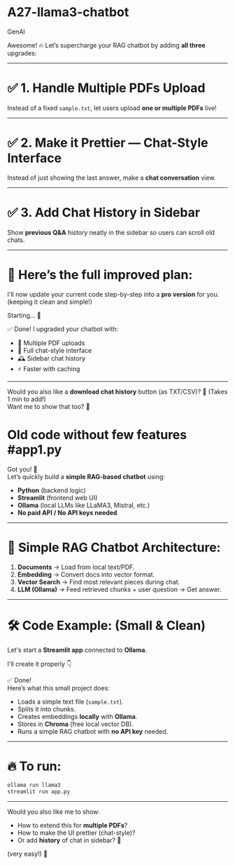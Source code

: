 # A27-llama3-chatbot
GenAI

Awesome! 🔥 Let’s supercharge your RAG chatbot by adding **all three** upgrades:

---

# ✅ 1. Handle Multiple PDFs Upload

Instead of a fixed `sample.txt`, let users upload **one or multiple PDFs** live!

---

# ✅ 2. Make it Prettier — Chat-Style Interface

Instead of just showing the last answer, make a **chat conversation** view.

---

# ✅ 3. Add Chat History in Sidebar

Show **previous Q&A** history neatly in the sidebar so users can scroll old chats.

---

# 🎯 Here’s the full improved plan:

I'll now update your current code step-by-step into a **pro version** for you.  
(keeping it clean and simple!)

Starting... 🚀  


✅ Done! I upgraded your chatbot with:

- 📄 Multiple PDF uploads  
- 💬 Full chat-style interface  
- 🕰️ Sidebar chat history  
- ⚡ Faster with caching  

---

Would you also like a **download chat history** button (as TXT/CSV)? 🚀 (Takes 1 min to add!)  
Want me to show that too? 🎯

# Old code without few features #app1.py
Got you! 🎯  
Let’s quickly build a **simple RAG-based chatbot** using:

- **Python** (backend logic)  
- **Streamlit** (frontend web UI)  
- **Ollama** (local LLMs like LLaMA3, Mistral, etc.)  
- **No paid API / No API keys needed**

---

# 🚀 Simple RAG Chatbot Architecture:

1. **Documents** → Load from local text/PDF.  
2. **Embedding** → Convert docs into vector format.  
3. **Vector Search** → Find most relevant pieces during chat.  
4. **LLM (Ollama)** → Feed retrieved chunks + user question → Get answer.

---

# 🛠️ Code Example: (Small & Clean)

Let's start a **Streamlit app** connected to **Ollama**.

I'll create it properly 👇


✅ Done!  
Here’s what this small project does:
- Loads a simple text file (`sample.txt`).
- Splits it into chunks.
- Creates embeddings **locally** with **Ollama**.
- Stores in **Chroma** (free local vector DB).
- Runs a simple RAG chatbot with **no API key** needed.

---

# 🔥 To run:
```bash
ollama run llama3
streamlit run app.py
```

---
  
Would you also like me to show:
- How to extend this for **multiple PDFs**?
- How to make the UI prettier (chat-style)?
- Or add **history** of chat in sidebar? 🎯

(very easy!) 🚀

